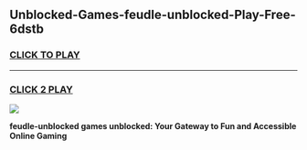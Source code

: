 
## Unblocked-Games-feudle-unblocked-Play-Free-6dstb
<h3>
<a href="https://premium76.site?title=feudle-unblocked&ref=10A">CLICK TO PLAY</a></h3>
<hr>

<h3>
<a href="https://premium76.site?title=feudle-unblocked&ref=10A">CLICK 2 PLAY</a>
  
</h3>

<a href="https://premium76.site?title=feudle-unblocked&ref=10A"><img src="https://clearcache.store/games.png"></a>


**feudle-unblocked games unblocked: Your Gateway to Fun and Accessible Online Gaming**

